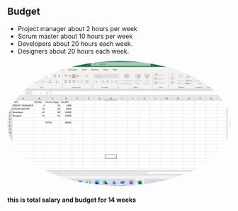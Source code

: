 ## Budget

* Project manager about 2 hours per week
* Scrum master about 10 hours per week 
* Developers about 20 hours each week.
* Designers about 20 hours each week.

<img src="images/budget.png" alt="drawing" width="680" style="border-radius:630%"/>


#### this is total salary and budget for 14 weeks

